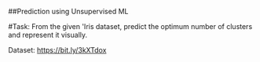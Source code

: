 ##Prediction using Unsupervised ML

#Task:
From the given 'Iris dataset, predict the optimum number of clusters and represent it visually.

Dataset: https://bit.ly/3kXTdox
